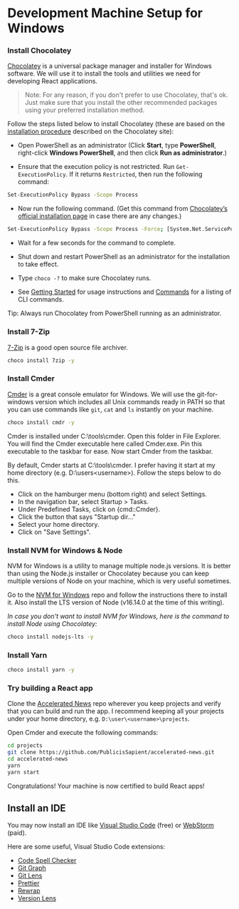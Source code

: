 # Development Machine Setup for Windows

### Install Chocolatey

[Chocolatey](https://chocolatey.org/) is a universal package manager and
installer for Windows software. We will use it to install the tools and
utilities we need for developing React applications.

> Note: For any reason, if you don't prefer to use Chocolatey, that's ok. Just
> make sure that you install the other recommended packages using your preferred
> installation method.

Follow the steps listed below to install Chocolatey (these are based on the
[installation procedure](https://chocolatey.org/install) described on the
Chocolatey site):

- Open PowerShell as an administrator (Click **Start**, type **PowerShell**,
  right-click **Windows PowerShell**, and then click **Run as administrator**.)

- Ensure that the execution policy is not restricted. Run `Get-ExecutionPolicy`.
  If it returns `Restricted`, then run the following command:

```bash
Set-ExecutionPolicy Bypass -Scope Process
```

- Now run the following command. (Get this command from
  [Chocolatey’s official installation page](https://chocolatey.org/install#individual)
  in case there are any changes.)

```bash
Set-ExecutionPolicy Bypass -Scope Process -Force; [System.Net.ServicePointManager]::SecurityProtocol = [System.Net.ServicePointManager]::SecurityProtocol -bor 3072; iex ((New-Object System.Net.WebClient).DownloadString('https://community.chocolatey.org/install.ps1'))
```

- Wait for a few seconds for the command to complete.

- Shut down and restart PowerShell as an administrator for the installation to
  take effect.

- Type `choco -?` to make sure Chocolatey runs.

- See [Getting Started](https://docs.chocolatey.org/en-us/getting-started) for
  usage instructions and
  [Commands](https://docs.chocolatey.org/en-us/choco/commands/) for a listing of
  CLI commands.

Tip: Always run Chocolatey from PowerShell running as an administrator.

### Install 7-Zip

[7-Zip](https://www.7-zip.org/) is a good open source file archiver.

```bash
choco install 7zip -y
```

### Install Cmder

[Cmder](https://cmder.net/) is a great console emulator for Windows. We will use
the git-for-windows version which includes all Unix commands ready in PATH so
that you can use commands like `git`, `cat` and `ls` instantly on your machine.

```bash
choco install cmdr -y
```

Cmder is installed under C:\tools\cmder. Open this folder in File Explorer. You
will find the Cmder executable here called Cmder.exe. Pin this executable to the
taskbar for ease. Now start Cmder from the taskbar.

By default, Cmder starts at C:\tools\cmder. I prefer having it start at my home
directory (e.g. D:\users\<username>). Follow the steps below to do this.

- Click on the hamburger menu (bottom right) and select Settings.
- In the navigation bar, select Startup > Tasks.
- Under Predefined Tasks, click on {cmd::Cmder}.
- Click the button that says "Startup dir..."
- Select your home directory.
- Click on "Save Settings".

### Install NVM for Windows & Node

NVM for Windows is a utility to manage multiple node.js versions. It is better
than using the Node.js installer or Chocolatey because you can keep multiple
versions of Node on your machine, which is very useful sometimes.

Go to the [NVM for Windows](https://github.com/coreybutler/nvm-windows) repo and
follow the instructions there to install it. Also install the LTS version of
Node (v16.14.0 at the time of this writing).

_In case you don't want to install NVM for Windows, here is the command to
install Node using Chocolatey:_

```bash
choco install nodejs-lts -y
```

### Install Yarn

```bash
choco install yarn -y
```

### Try building a React app

Clone the
[Accelerated News](https://github.com/PublicisSapient/accelerated-news) repo
wherever you keep projects and verify that you can build and run the app. I
recommend keeping all your projects under your home directory, e.g.
`D:\user\<username>\projects`.

Open Cmder and execute the following commands:

```bash
cd projects
git clone https://github.com/PublicisSapient/accelerated-news.git
cd accelerated-news
yarn
yarn start
```

Congratulations! Your machine is now certified to build React apps!

## Install an IDE

You may now install an IDE like
[Visual Studio Code](https://code.visualstudio.com/) (free) or
[WebStorm](https://www.jetbrains.com/webstorm/) (paid).

Here are some useful, Visual Studio Code extensions:

- [Code Spell Checker](https://marketplace.visualstudio.com/items?itemName=streetsidesoftware.code-spell-checker)
- [Git Graph](https://marketplace.visualstudio.com/items?itemName=mhutchie.git-graph)
- [Git Lens](https://marketplace.visualstudio.com/items?itemName=eamodio.gitlens)
- [Prettier](https://marketplace.visualstudio.com/items?itemName=esbenp.prettier-vscode)
- [Rewrap](https://marketplace.visualstudio.com/items?itemName=stkb.rewrap)
- [Version Lens](https://marketplace.visualstudio.com/items?itemName=pflannery.vscode-versionlens)
